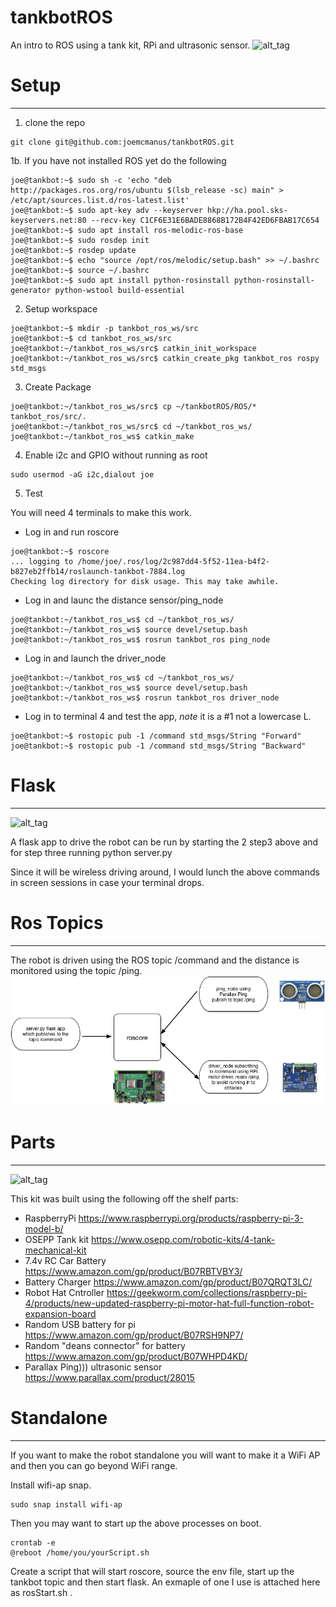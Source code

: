 # tankbotROS

An intro to ROS using a tank kit, RPi and ultrasonic sensor. 
![alt_tag](https://github.com/joemcmanus/tankbotROS/blob/master/img/tankbotStand.jpg)

# Setup
----

1. clone the repo

```
git clone git@github.com:joemcmanus/tankbotROS.git
```


1b. If you have not installed ROS yet do the following

```
joe@tankbot:~$ sudo sh -c 'echo "deb http://packages.ros.org/ros/ubuntu $(lsb_release -sc) main" > /etc/apt/sources.list.d/ros-latest.list'
joe@tankbot:~$ sudo apt-key adv --keyserver hkp://ha.pool.sks-keyservers.net:80 --recv-key C1CF6E31E6BADE8868B172B4F42ED6FBAB17C654
joe@tankbot:~$ sudo apt install ros-melodic-ros-base
joe@tankbot:~$ sudo rosdep init 
joe@tankbot:~$ rosdep update 
joe@tankbot:~$ echo "source /opt/ros/melodic/setup.bash" >> ~/.bashrc
joe@tankbot:~$ source ~/.bashrc
joe@tankbot:~$ sudo apt install python-rosinstall python-rosinstall-generator python-wstool build-essential
```

2. Setup workspace

```
joe@tankbot:~$ mkdir -p tankbot_ros_ws/src
joe@tankbot:~$ cd tankbot_ros_ws/src
joe@tankbot:~/tankbot_ros_ws/src$ catkin_init_workspace 
joe@tankbot:~/tankbot_ros_ws/src$ catkin_create_pkg tankbot_ros rospy std_msgs 
```

3. Create Package 

```
joe@tankbot:~/tankbot_ros_ws/src$ cp ~/tankbotROS/ROS/* tankbot_ros/src/. 
joe@tankbot:~/tankbot_ros_ws/src$ cd ~/tankbot_ros_ws/
joe@tankbot:~/tankbot_ros_ws$ catkin_make 
```

4. Enable i2c and GPIO without running as root

```
sudo usermod -aG i2c,dialout joe

```
5. Test

You will need 4 terminals to make this work. 
 - Log in and run roscore 
```
joe@tankbot:~$ roscore 
... logging to /home/joe/.ros/log/2c987dd4-5f52-11ea-b4f2-b827eb2ffb14/roslaunch-tankbot-7884.log
Checking log directory for disk usage. This may take awhile.
```

 - Log in and launc the distance sensor/ping_node

```
joe@tankbot:~/tankbot_ros_ws$ cd ~/tankbot_ros_ws/
joe@tankbot:~/tankbot_ros_ws$ source devel/setup.bash 
joe@tankbot:~/tankbot_ros_ws$ rosrun tankbot_ros ping_node 
```

 - Log in and launch the driver_node

```
joe@tankbot:~/tankbot_ros_ws$ cd ~/tankbot_ros_ws/
joe@tankbot:~/tankbot_ros_ws$ source devel/setup.bash 
joe@tankbot:~/tankbot_ros_ws$ rosrun tankbot_ros driver_node 

```
 - Log in to terminal 4 and test the app, *note* it is a #1 not a lowercase L. 

```
joe@tankbot:~$ rostopic pub -1 /command std_msgs/String "Forward"
joe@tankbot:~$ rostopic pub -1 /command std_msgs/String "Backward"
```

# Flask
----
![alt_tag](https://github.com/joemcmanus/tankbotROS/blob/master/img/tankbotFlask.jpg)

A flask app to drive the robot can be run by starting the 2 step3 above and for step three running python server.py 

Since it will be wireless driving around, I would lunch the above commands in screen sessions in case your terminal drops. 

# Ros Topics
----
The robot is driven using the ROS topic /command and the distance is monitored using the topic /ping. 
![alt_tag](https://github.com/joemcmanus/tankbotROS/blob/master/img/tankbotROS.png)

# Parts
----

![alt_tag](https://github.com/joemcmanus/tankbotROS/blob/master/img/tankbotParts.jpg)

This kit was built using the following off the shelf parts:
 - RaspberryPi  https://www.raspberrypi.org/products/raspberry-pi-3-model-b/
 - OSEPP Tank kit  https://www.osepp.com/robotic-kits/4-tank-mechanical-kit
 - 7.4v RC Car Battery https://www.amazon.com/gp/product/B07RBTVBY3/
 - Battery Charger https://www.amazon.com/gp/product/B07QRQT3LC/
 - Robot Hat Cntroller https://geekworm.com/collections/raspberry-pi-4/products/new-updated-raspberry-pi-motor-hat-full-function-robot-expansion-board
 - Random USB battery for pi https://www.amazon.com/gp/product/B07RSH9NP7/
 - Random "deans connector" for battery https://www.amazon.com/gp/product/B07WHPD4KD/
 - Parallax Ping))) ultrasonic sensor https://www.parallax.com/product/28015

# Standalone
----
If you want to make the robot standalone you will want to make it a WiFi AP and then you can go beyond WiFi range. 

Install wifi-ap snap. 

    sudo snap install wifi-ap 

Then you may want to start up the above processes on boot. 

    crontab -e
    @reboot /home/you/yourScript.sh 

Create a script that will start roscore, source the env file, start up the tankbot topic and then start flask. An exmaple of one I use is attached here as rosStart.sh . 


